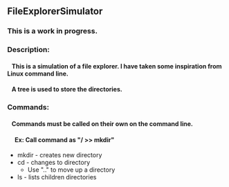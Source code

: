 ## FileExplorerSimulator
### This is a work in progress.

### Description:
#### &ensp; This is a simulation of a file explorer. I have taken some inspiration from Linux command line.
#### &ensp; A tree is used to store the directories.

### Commands:
#### &ensp; Commands must be called on their own on the command line.
#### &ensp;&ensp; Ex: Call command as "/ >> mkdir"
* mkdir - creates new directory
* cd - changes to directory
  * Use ".." to move up a directory
* ls - lists children directories
